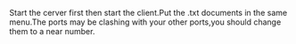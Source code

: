 Start the cerver first then start the client.Put the .txt documents in the same menu.The ports may be clashing with your other ports,you should change them to a near number.
